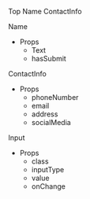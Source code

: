 Top
Name
ContactInfo

Name
- Props
  - Text
  - hasSubmit

ContactInfo
- Props
  - phoneNumber
  - email
  - address
  - socialMedia

Input
- Props
  - class
  - inputType
  - value
  - onChange